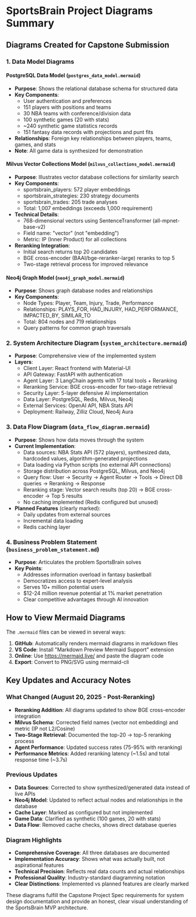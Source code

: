 # SportsBrain Project Diagrams Summary

## Diagrams Created for Capstone Submission

### 1. Data Model Diagrams

#### PostgreSQL Data Model (`postgres_data_model.mermaid`)
- **Purpose**: Shows the relational database schema for structured data
- **Key Components**:
  - User authentication and preferences
  - 151 players with positions and teams
  - 30 NBA teams with conference/division data
  - 100 synthetic games (20 with stats)
  - ~240 synthetic game statistics records
  - 151 fantasy data records with projections and punt fits
- **Relationships**: Foreign key relationships between players, teams, games, and stats
- **Note**: All game data is synthesized for demonstration

#### Milvus Vector Collections Model (`milvus_collections_model.mermaid`)
- **Purpose**: Illustrates vector database collections for similarity search
- **Key Components**:
  - sportsbrain_players: 572 player embeddings
  - sportsbrain_strategies: 230 strategy documents
  - sportsbrain_trades: 205 trade analyses
  - Total: 1,007 embeddings (exceeds 1,000 requirement)
- **Technical Details**: 
  - 768-dimensional vectors using SentenceTransformer (all-mpnet-base-v2)
  - Field name: "vector" (not "embedding")
  - Metric: IP (Inner Product) for all collections
- **Reranking Integration**:
  - Initial search returns top 20 candidates
  - BGE cross-encoder (BAAI/bge-reranker-large) reranks to top 5
  - Two-stage retrieval process for improved relevance

#### Neo4j Graph Model (`neo4j_graph_model.mermaid`)
- **Purpose**: Shows graph database nodes and relationships
- **Key Components**:
  - Node Types: Player, Team, Injury, Trade, Performance
  - Relationships: PLAYS_FOR, HAD_INJURY, HAD_PERFORMANCE, IMPACTED_BY, SIMILAR_TO
  - Total: 804 nodes and 719 relationships
  - Query patterns for common graph traversals

### 2. System Architecture Diagram (`system_architecture.mermaid`)
- **Purpose**: Comprehensive view of the implemented system
- **Layers**:
  - Client Layer: React frontend with Material-UI
  - API Gateway: FastAPI with authentication
  - Agent Layer: 3 LangChain agents with 17 total tools + Reranking
  - Reranking Service: BGE cross-encoder for two-stage retrieval
  - Security Layer: 5-layer defensive AI implementation
  - Data Layer: PostgreSQL, Redis, Milvus, Neo4j
  - External Services: OpenAI API, NBA Stats API
  - Deployment: Railway, Zilliz Cloud, Neo4j Aura

### 3. Data Flow Diagram (`data_flow_diagram.mermaid`)
- **Purpose**: Shows how data moves through the system
- **Current Implementation**:
  - Data sources: NBA Stats API (572 players), synthesized data, hardcoded values, algorithm-generated projections
  - Data loading via Python scripts (no external API connections)
  - Storage distribution across PostgreSQL, Milvus, and Neo4j
  - Query flow: User → Security → Agent Router → Tools → Direct DB queries → Reranking → Response
  - Reranking stage: Vector search results (top 20) → BGE cross-encoder → Top 5 results
  - No caching implemented (Redis configured but unused)
- **Planned Features** (clearly marked):
  - Daily updates from external sources
  - Incremental data loading
  - Redis caching layer

### 4. Business Problem Statement (`business_problem_statement.md`)
- **Purpose**: Articulates the problem SportsBrain solves
- **Key Points**:
  - Addresses information overload in fantasy basketball
  - Democratizes access to expert-level analysis
  - Serves 10+ million potential users
  - $12-24 million revenue potential at 1% market penetration
  - Clear competitive advantages through AI innovation

## How to View Mermaid Diagrams

The `.mermaid` files can be viewed in several ways:

1. **GitHub**: Automatically renders mermaid diagrams in markdown files
2. **VS Code**: Install "Markdown Preview Mermaid Support" extension
3. **Online**: Use https://mermaid.live/ and paste the diagram code
4. **Export**: Convert to PNG/SVG using mermaid-cli

## Key Updates and Accuracy Notes

### What Changed (August 20, 2025 - Post-Reranking)
- **Reranking Addition**: All diagrams updated to show BGE cross-encoder integration
- **Milvus Schema**: Corrected field names (vector not embedding) and metric (IP not L2/Cosine)
- **Two-Stage Retrieval**: Documented the top-20 → top-5 reranking process
- **Agent Performance**: Updated success rates (75-95% with reranking)
- **Performance Metrics**: Added reranking latency (~1.5s) and total response time (~3.7s)

### Previous Updates
- **Data Sources**: Corrected to show synthesized/generated data instead of live APIs
- **Neo4j Model**: Updated to reflect actual nodes and relationships in the database
- **Cache Layer**: Marked as configured but not implemented
- **Game Data**: Clarified as synthetic (100 games, 20 with stats)
- **Data Flow**: Removed cache checks, shows direct database queries

### Diagram Highlights
- **Comprehensive Coverage**: All three databases are documented
- **Implementation Accuracy**: Shows what was actually built, not aspirational features
- **Technical Precision**: Reflects real data counts and actual relationships
- **Professional Quality**: Industry-standard diagramming notation
- **Clear Distinctions**: Implemented vs planned features are clearly marked

These diagrams fulfill the Capstone Project Spec requirements for system design documentation and provide an honest, clear visual understanding of the SportsBrain MVP architecture.